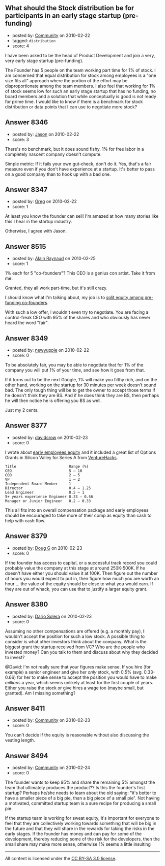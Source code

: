 ## What should the Stock distribution be for participants in an early stage startup (pre-funding)

- posted by: [Community](https://stackexchange.com/users/-1/-1-community) on 2010-02-22
- tagged: `distribution`
- score: 4

I have been asked to be the head of Product Development and join a very, very early stage startup (pre-funding). 

The Founder has 5 people on the team working part time for 1% of stock. I am concerned that equal distribution for stock among employees is a "one size fits all" approach where the portion of the effort may be disproportionate among the team members.  I also feel that working for 1% of stock seems low for such an early stage startup that has no funding, no board members and a solution that while conceptually is good is not ready for prime time. I  would like to know if there is a benchmark for stock distribution or data points that I can use to negotiate more stock?




## Answer 8346

- posted by: [Jason](https://stackexchange.com/users/-1/2-jason) on 2010-02-22
- score: 3

There's no benchmark, but it does sound fishy.  1% for free labor in a completely nascent company doesn't compute.

Simple metric: If it fails your own gut-check, don't do it.  Yes, that's a fair measure even if you don't have experience at a startup.  It's better to pass on a good company than to hook up with a bad one.


## Answer 8347

- posted by: [Greg](https://stackexchange.com/users/-1/2427-greg) on 2010-02-22
- score: 1

At least you know the founder can sell!  I'm amazed at how many stories like this I hear in the startup industry.  

Otherwise, I agree with Jason.


## Answer 8515

- posted by: [Alain Raynaud](https://stackexchange.com/users/-1/502-alain-raynaud) on 2010-02-25
- score: 1

<p>1% each for 5 "co-founders"? This CEO is a genius con artist. Take it from me.</p>

<p>Granted, they all work part-time, but it's still crazy.</p>

<p>I should know what I'm talking about, my job is to <a href="http://fairsoftware.net/find-cofounder-agreement-incorporation" rel="nofollow">split equity among pre-funding co-founders</a>. </p>

<p>With such a low offer, I wouldn't even try to negotiate. You are facing a control-freak CEO with 95% of the shares and who obviously has never heard the word "fair".</p>



## Answer 8349

- posted by: [newyuppie](https://stackexchange.com/users/-1/1961-newyuppie) on 2010-02-22
- score: 0

To be absolutely fair, you may be able to negotiate that for 1% of the company you will put 1% of your time, and see how it goes from that. 

If it turns out to be the next Google, 1% will make you filthy rich, and on the other hand, working on the startup for 30 minutes per week doesn't sound bad. The only tough thing will be to get the owner to accept those terms if he doesn't think they are BS. And if he does think they are BS, then perhaps he will then notice he is offering you BS as well. 

Just my 2 cents.





## Answer 8377

- posted by: [davidcrow](https://stackexchange.com/users/-1/843-davidcrow) on 2010-02-23
- score: 0

<p>I wrote about <a href="http://www.startupnorth.ca/2009/09/10/founders-versus-early-employees/" rel="nofollow">early employees equity</a> and it included a great list of Options Grants in Silicon Valley for Series A from <a href="http://venturehacks.com/articles/option-pool-shuffle" rel="nofollow">VentureHacks</a>. </p>

<pre><code>Title                        Range (%)
CEO                          5 – 10
COO                          2 – 5
VP                           1 – 2
Independent Board Member     1
Director                     0.4 – 1.25
Lead Engineer                0.5 – 1
5+ years experience Engineer 0.33 – 0.66
Manager or Junior Engineer   0.2 – 0.33
</code></pre>

<p>This all fits into an overall compensation package and early employees should be encouraged to take more of their comp as equity than cash to help with cash flow.  </p>



## Answer 8379

- posted by: [Doug G](https://stackexchange.com/users/-1/2107-doug-g) on 2010-02-23
- score: 0

If the founder has access to capital, or a successful track record you could probably value the company at this stage at around 250K-500K.  If he doesn't have either you should value it at 100K.  Then figure out the number of hours you would expect to put in, then figure how much you are worth an hour ... the value of the equity should be close to what you would earn. If they are out of whack, you can use that to justify a larger equity grant.


## Answer 8380

- posted by: [Dario Solera](https://stackexchange.com/users/-1/1539-dario-solera) on 2010-02-23
- score: 0

Assuming no other compensations are offered (e.g. a monthly pay), I wouldn't accept the position for such a low stock. A possible thing to consider is what other investors think about the company. What is the biggest grant the startup received from VC? Who are the people who invested money? Can you talk to them and discuss about why they decided to invest?

@David: I'm not really sure that your figures make sense. If you hire (for example) a senior engineer and give her *only* stock, with 0.5% (avg. 0.33-0.66) for her to make sense to accept the position you would have to make *millions* a year, which seems unlikely at least for the first couple of years. Either you raise the stock or give hires a wage too (maybe small, but granted). Am I missing something?


## Answer 8411

- posted by: [Community](https://stackexchange.com/users/-1/-1-community) on 2010-02-23
- score: 0

You can't decide if the equity is reasonable without also discussing the vesting length.


## Answer 8494

- posted by: [Community](https://stackexchange.com/users/-1/-1-community) on 2010-02-24
- score: 0

The founder wants to keep 95% and share the remaining 5% amongst the team that ultimately produces the product?? Is this the founder's first startup?  Perhaps he/she needs to learn about the old saying: "it's better to have a smaller piece of a big pie, than a big piece of a small pie".  Not having a motivated, committed startup team is a sure recipe for producing a small pie.  

If the startup team is working for sweat equity, it's important for everyone to feel that they are collectively working towards something that will be big in the future and that they will share in the rewards for taking the risks in the early stages.  If the founder has money and can pay for some of the development, thereby reducing some of the risk for the developers, then the small share may make more sense, otherwise 1% seems a little insulting



---

All content is licensed under the [CC BY-SA 3.0 license](https://creativecommons.org/licenses/by-sa/3.0/).
